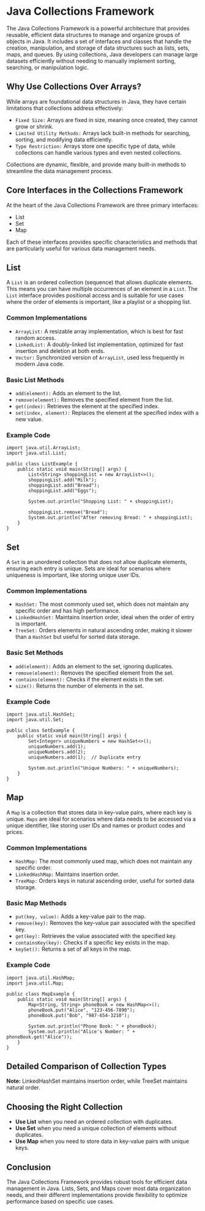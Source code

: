 # Java Collections Framework
The Java Collections Framework is a powerful architecture that provides reusable, efficient data structures to manage and organize groups of objects in Java. It includes a set of interfaces and classes that handle the creation, manipulation, and storage of data structures such as lists, sets, maps, and queues. By using collections, Java developers can manage large datasets efficiently without needing to manually implement sorting, searching, or manipulation logic.

## Why Use Collections Over Arrays?
While arrays are foundational data structures in Java, they have certain limitations that collections address effectively:
* `Fixed Size:` Arrays are fixed in size, meaning once created, they cannot grow or shrink.
* `Limited Utility Methods:` Arrays lack built-in methods for searching, sorting, and modifying data efficiently.
* `Type Restriction:` Arrays store one specific type of data, while collections can handle various types and even nested collections.

Collections are dynamic, flexible, and provide many built-in methods to streamline the data management process.

## Core Interfaces in the Collections Framework
At the heart of the Java Collections Framework are three primary interfaces:
* List
* Set
* Map

Each of these interfaces provides specific characteristics and methods that are particularly useful for various data management needs.

## List
A `List` is an ordered collection (sequence) that allows duplicate elements. This means you can have multiple occurrences of an element in a `List`. The `List` interface provides positional access and is suitable for use cases where the order of elements is important, like a playlist or a shopping list.

### Common Implementations
* `ArrayList:` A resizable array implementation, which is best for fast random access.
* `LinkedList:` A doubly-linked list implementation, optimized for fast insertion and deletion at both ends.
* `Vector:` Synchronized version of `ArrayList`, used less frequently in modern Java code.

### Basic List Methods
* `add(element):` Adds an element to the list.
* `remove(element):` Removes the specified element from the list.
* `get(index):` Retrieves the element at the specified index.
* `set(index, element):` Replaces the element at the specified index with a new value.

### Example Code
```
import java.util.ArrayList;
import java.util.List;

public class ListExample {
    public static void main(String[] args) {
        List<String> shoppingList = new ArrayList<>();
        shoppingList.add("Milk");
        shoppingList.add("Bread");
        shoppingList.add("Eggs");

        System.out.println("Shopping List: " + shoppingList);

        shoppingList.remove("Bread");
        System.out.println("After removing Bread: " + shoppingList);
    }
}
```

## Set
A `Set` is an unordered collection that does not allow duplicate elements, ensuring each entry is unique. Sets are ideal for scenarios where uniqueness is important, like storing unique user IDs.

### Common Implementations
* `HashSet:` The most commonly used set, which does not maintain any specific order and has high performance.
* `LinkedHashSet:` Maintains insertion order, ideal when the order of entry is important.
* `TreeSet:` Orders elements in natural ascending order, making it slower than a `HashSet` but useful for sorted data storage.

### Basic Set Methods
* `add(element):` Adds an element to the set, ignoring duplicates.
* `remove(element):` Removes the specified element from the set.
* `contains(element):` Checks if the element exists in the set.
* `size():` Returns the number of elements in the set.

### Example Code
```
import java.util.HashSet;
import java.util.Set;

public class SetExample {
    public static void main(String[] args) {
        Set<Integer> uniqueNumbers = new HashSet<>();
        uniqueNumbers.add(1);
        uniqueNumbers.add(2);
        uniqueNumbers.add(1);  // Duplicate entry

        System.out.println("Unique Numbers: " + uniqueNumbers);
    }
}
```

## Map
A `Map` is a collection that stores data in key-value pairs, where each key is unique. `Maps` are ideal for scenarios where data needs to be accessed via a unique identifier, like storing user IDs and names or product codes and prices.

### Common Implementations
* `HashMap:` The most commonly used map, which does not maintain any specific order.
* `LinkedHashMap:` Maintains insertion order.
* `TreeMap:` Orders keys in natural ascending order, useful for sorted data storage.

### Basic Map Methods
* `put(key, value):` Adds a key-value pair to the map.
* `remove(key):` Removes the key-value pair associated with the specified key.
* `get(key):` Retrieves the value associated with the specified key.
* `containsKey(key):` Checks if a specific key exists in the map.
* `keySet():` Returns a set of all keys in the map.

### Example Code
```
import java.util.HashMap;
import java.util.Map;

public class MapExample {
    public static void main(String[] args) {
        Map<String, String> phoneBook = new HashMap<>();
        phoneBook.put("Alice", "123-456-7890");
        phoneBook.put("Bob", "987-654-3210");

        System.out.println("Phone Book: " + phoneBook);
        System.out.println("Alice's Number: " + phoneBook.get("Alice"));
    }
}
```

## Detailed Comparison of Collection Types

**Note:** LinkedHashSet maintains insertion order, while TreeSet maintains natural order.

## Choosing the Right Collection
* **Use List** when you need an ordered collection with duplicates.
* **Use Set** when you need a unique collection of elements without duplicates.
* **Use Map** when you need to store data in key-value pairs with unique keys.

## Conclusion
The Java Collections Framework provides robust tools for efficient data management in Java. Lists, Sets, and Maps cover most data organization needs, and their different implementations provide flexibility to optimize performance based on specific use cases.